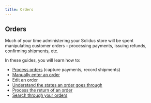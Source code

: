 ```yaml
---
title: Orders
---
```


## Orders

Much of your time administering your Solidus store will be spent manipulating customer orders - processing payments, issuing refunds, confirming shipments, etc.

In these guides, you will learn how to:

* [Process orders](processing_orders) (capture payments, record shipments)
* [Manually enter an order](entering_orders)
* [Edit an order](editing_orders)
* [Understand the states an order goes through](order_states)
* [Process the return of an order](returning_orders)
* [Search through your orders](searching_orders)
